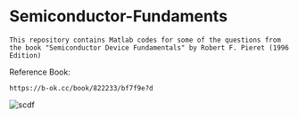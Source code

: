 # Semiconductor-Fundaments
    This repository contains Matlab codes for some of the questions from the book "Semiconductor Device Fundamentals" by Robert F. Pieret (1996 Edition)



Reference Book:

    https://b-ok.cc/book/822233/bf7f9e?d


![scdf](https://user-images.githubusercontent.com/32801148/105860650-cf177c00-6013-11eb-811e-dd45139267a4.jpeg)

